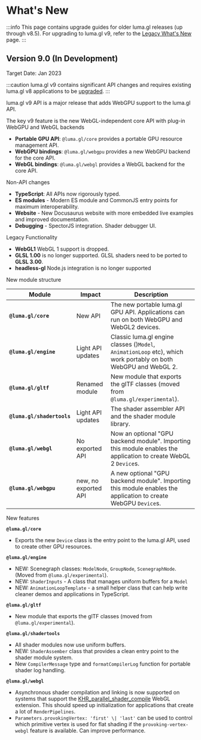 # What's New

:::info
This page contains upgrade guides for older luma.gl releases (up through v8.5). For upgrading to luma.gl v9, refer to the  [Legacy What's New](/docs/legacy/legacy-upgrade-guide) page.
:::

## Version 9.0 (In Development)

Target Date: Jan 2023

:::caution
luma.gl v9 contains significant API changes and requires existing luma.gl v8 applications to be [upgraded](/docs/upgrade-guide).
:::

luma.gl v9 API is a major release that adds WebGPU support to the luma.gl API.

The key v9 feature is the new WebGL-independent core API with plug-in WebGPU and WebGL backends

- **Portable GPU API**: `@luma.gl/core` provides a portable GPU resource management API.
- **WebGPU bindings**: `@luma.gl/webgpu` provides a new WebGPU backend for the core API.
- **WebGL bindings**: `@luma.gl/webgl` provides a WebGL backend for the core API.

Non-API changes

- **TypeScript**: All APIs now rigorously typed.
- **ES modules** - Modern ES module and CommonJS entry points for maximum interoperability.
- **Website** - New Docusaurus website with more embedded live examples and improved documentation.
- **Debugging** - SpectorJS integration. Shader debugger UI.

Legacy Functionality

- **WebGL1** WebGL 1 support is dropped.
- **GLSL 1.00** is  no longer supported. GLSL shaders need to be ported to **GLSL 3.00**.
- **headless-gl** Node.js integration is no longer supported

New module structure

| Module                     | Impact               | Description                                                                                                     |
| -------------------------- | -------------------- | --------------------------------------------------------------------------------------------------------------- |
| **`@luma.gl/core`**        | New API              | The new portable luma.gl GPU API. Applications can run on both WebGPU and WebGL2 devices.                       |
| **`@luma.gl/engine`**      | Light API updates    | Classic luma.gl engine classes ()`Model`, `AnimationLoop` etc), which work portably on both WebGPU and WebGL 2. |
| **`@luma.gl/gltf`**        | Renamed module       | New module that exports the glTF classes (moved from `@luma.gl/experimental`).                                  |
| **`@luma.gl/shadertools`** | Light API updates    | The shader assembler API and the shader module library.                                                         |
| **`@luma.gl/webgl`**       | No exported API      | Now an optional "GPU backend module". Importing this module enables the application to create WebGL 2 `Device`s. |
| **`@luma.gl/webgpu`**      | new, no exported API | A new optional "GPU backend module". Importing this module enables the application to create WebGPU `Device`s.  |

New features

**`@luma.gl/core`**

- Exports the new `Device` class is the entry point to the luma.gl API, used to create other GPU resources.

**`@luma.gl/engine`**

- NEW: Scenegraph classes: `ModelNode`, `GroupNode`, `ScenegraphNode`. (Moved from `@luma.gl/experimental`).
- NEW: `ShaderInputs` - A class that manages uniform buffers for a `Model`
- NEW: `AnimationLoopTemplate` - a small helper class that can help write cleaner demos and applications in TypeScript.

**`@luma.gl/gltf`**

- New module that exports the glTF classes (moved from `@luma.gl/experimental`).

**`@luma.gl/shadertools`**

- All shader modules now use uniform buffers.
- NEW: `ShaderAssember` class that provides a clean entry point to the shader module system.
- New `CompilerMessage` type and `formatCompilerLog` function for portable shader log handling.

**`@luma.gl/webgl`** 

- Asynchronous shader compilation and linking is now supported on systems that support the [KHR_parallel_shader_compile](https://registry.khronos.org/webgl/extensions/KHR_parallel_shader_compile/) WebGL extension. This should speed up initialization for applications that create a lot of `RenderPipelines`.
- `Parameters.provokingVertex: 'first' \| 'last'` can be used to control which primitive vertex is used for flat shading if the `provoking-vertex-webgl` feature is available. Can improve performance.